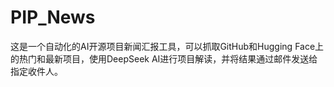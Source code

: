 # PIP_News
这是一个自动化的AI开源项目新闻汇报工具，可以抓取GitHub和Hugging Face上的热门和最新项目，使用DeepSeek AI进行项目解读，并将结果通过邮件发送给指定收件人。
